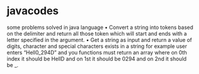 # javacodes
some problems solved in java language
•	Convert a string into tokens based on the delimiter and return all those token which will start and ends
with a letter specified in the argument.
•	Get a string as input and return a value of digits, character and special characters exists in a string
for example user enters “Hell0_294D” and you functions must return an array where on 0th index it should be  HellD and on 1st
it should be 0294 and on 2nd it should be _.
